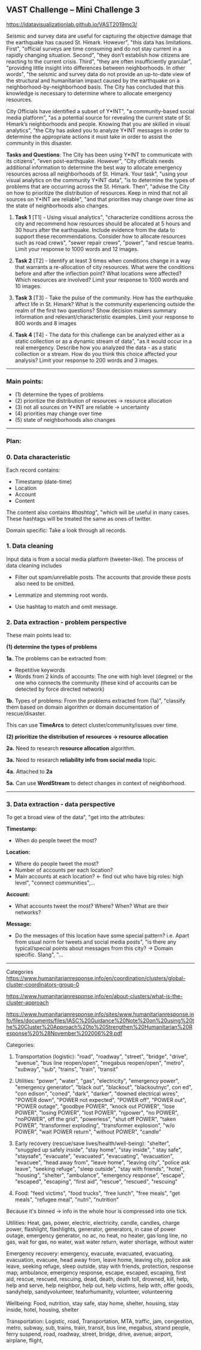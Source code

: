 ## VAST Challenge – Mini Challenge 3

https://idatavisualizationlab.github.io/VAST2019mc3/

Seismic and survey data are useful for capturing the objective damage that the earthquake has caused St. Himark. However", "this data has limitations. First", "official surveys are time consuming and do not stay current in a rapidly changing situation. Second", "they don’t establish how citizens are reacting to the current crisis. Third", "they are often insufficiently granular", "providing little insight into differences between neighborhoods. In other words", "the seismic and survey data do not provide an up-to-date view of the structural and humanitarian impact caused by the earthquake on a neighborhood-by-neighborhood basis. The City has concluded that this knowledge is necessary to determine where to allocate emergency resources.

City Officials have identified a subset of Y\*INT", "a community-based social media platform", "as a potential source for
 revealing the current state of St. Himark’s neighborhoods and people. Knowing that you are skilled in visual 
 analytics", "the City has asked you to analyze Y\*INT messages in order to determine the appropriate actions it must take in order to assist the community in this disaster.

**Tasks and Questions**:
The City has been using Y\*INT to communicate with its citizens", "even post-earthquake. However", "City officials needs 
additional information to determine the best way to allocate emergency resources across all neighborhoods of St. 
Himark. Your task", "using your visual analytics on the community Y\*INT data", "is to determine the types of problems 
that are occurring across the St. Himark. Then", "advise the City on how to prioritize the distribution of resources. Keep in mind that not all sources on Y\*INT are reliable", "and that priorities may change over time as the state of neighborhoods also changes.

1. **Task 1** [T1] - Using visual analytics", "characterize conditions across the city and recommend how resources 
should
 be allocated 
at 5 hours and 30 hours after the earthquake. Include evidence from the data to support these recommendations. Consider how to allocate resources such as road crews", "sewer repair crews", "power", "and rescue teams. Limit your response to 1000 words and 12 images.

2. **Task 2** [T2] - Identify at least 3 times when conditions change in a way that warrants a re-allocation of city 
resources. What were the conditions before and after the inflection point? What locations were affected? Which resources are involved? Limit your response to 1000 words and 10 images.

3. **Task 3** [T3] - Take the pulse of the community. How has the earthquake affect life in St. Himark? What is the 
community experiencing outside the realm of the first two questions? Show decision makers summary information and relevant/characteristic examples. Limit your response to 800 words and 8 images

4. **Task 4** [T4] - The data for this challenge can be analyzed either as a static collection or as a dynamic stream 
of data", "as it would occur in a real emergency. Describe how you analyzed the data - as a static collection or a stream. How do you think this choice affected your analysis? Limit your response to 200 words and 3 images.

___

### Main points:
- (1) determine the types of problems
- (2) prioritize the distribution of resources -> resource allocation
- (3) not all sources on Y\*INT are reliable -> uncertainty
- (4) priorities may change over time
- (5) state of neighborhoods also changes

___

### Plan:

### 0. Data characteristic 


Each record contains:

- Timestamp (date-time)
- Location
- Account
- Content

The content also contains *#hashtag*", "which will be useful in many cases. These hashtags will be treated the same as 
ones of twitter. 

Domain specific: Take a look through all records. 


### 1. Data cleaning

Input data is from a social media platform (tweeter-like). The process of data cleaning includes 
- Filter out 
spam/unreliable posts. The accounts that provide these posts also need to be omitted. 

- Lemmatize and stemming root words.

- Use hashtag to match and omit message.

### 2. Data extraction - problem perspective
These main points lead to:

**(1) determine the types of problems**

**1a.** The problems can be extracted from:

- Repetitive keywords
- Words from 2 kinds of accounts: The one with high level (degree) or the one who connects the community (these kind 
of accounts can be detected by force directed network)

**1b.** Types of problems: From the problems extracted from (1a)", "classify them based on domain algorithm or domain 
documentation of 
rescue/disaster.

This can use **TimeArcs** to detect cluster/community/issues over time.

**(2) prioritize the distribution of resources -> resource allocation**

**2a.** Need to research **resource allocation** algorithm.

**3a.** Need to research **reliability info from social media** topic.

**4a.** Attached to **2a**

**5a.** Can use **WordStream** to detect changes in context of neighborhood.

___
### 3. Data extraction - data perspective

To get a broad view of the data", "get into the attributes:

**Timestamp:** 
- When do people tweet the most?

**Location:**

- Where do people tweet the most?
- Number of accounts per each location?
- Main accounts at each location? <- find out who have big roles: high level", "connect communities",...

**Account:**

- What accounts tweet the most? Where? When? What are their networks?

**Message:**

- Do the messages of this location have some special pattern? i.e. Apart from usual norm for tweets and social media 
posts", "is there any typical/special points about messages from this city? -> Domain specific. Slang", "...


___

Categories
https://www.humanitarianresponse.info/en/coordination/clusters/global-cluster-coordinators-group-0

https://www.humanitarianresponse.info/en/about-clusters/what-is-the-cluster-approach

https://www.humanitarianresponse.info/sites/www.humanitarianresponse.info/files/documents/files/IASC%20Guidance%20Note%20on%20using%20the%20Cluster%20Approach%20to%20Strengthen%20Humanitarian%20Response%20%28November%202006%29.pdf

Categories:

1. Transportation (logistic): "road", "roadway", "street", "bridge", "drive", "avenue", "bus line reopen/open", "megabus reopen/open", "metro", "subway", "sub", "trains", "train", "transit"

2. Utilities: "power", "water", "gas", "electricity", "emergency power", "emergency generator", "black out", 
"blackout", "blackoutnyc",
 con ed", "con edison", "coned", "dark", "darker", "downed electrical wires", "POWER down", "POWER not expected", "POWER off", "POWER 
 out", "POWER outage", "goodbye POWER", "knock out POWER", "lose POWER", "losing POWER", "lost POWER", "njpower", "no POWER", "noPOWER",
  off the grid", "powerless", "shut off POWER", "taken POWER", "transformer exploding", "transformer explosion", "w/o POWER", "wait
   POWER return", "without POWER", "candle"

3. Early recovery (rescue/save lives/health/well-being): "shelter", "snuggled up safely inside", "stay home", "stay inside", "
stay safe", "staysafe", "evacuate", "evacuated", "evacuating", "evacuation", "evacuee", "head away from", "leave home", "leaving city", "police ask leave", "seeking refuge", "sleep outside", "stay with friends", "hotel", "housing", "shelter", "ambulance", "emergency response", "escape", "escaped", "escaping", "first aid", "rescue", "rescued", "rescuing"

4. Food: 
"feed victims", "food trucks", "free lunch", "free meals", "get meals", "refugee meal", "nutri", "nutrition"

Because it's binned -> info in the whole hour is compressed into one tick.

Utilities: Heat, gas, power, electric, electricity, candle, candles, charge power, flashlight, flashlights, generator, generators, in case of power outage, emergency generator, no ac, no heat, no heater, gas long line, no gas, wait for gas, no water, wait water return, water shortage, without water

Emergency recovery: emergency, evacuate, evacuated, evacuating, evacuation, evacuee, head away from, leave home, leaving city, police ask leave, seeking refuge, sleep outside, stay with friends, protection, response map, ambulance, emergency response, escape, escaped, escaping, first aid, rescue, rescued, rescuing, dead, death, death toll, drowned, kill, help, help and serve, help neighbor, help out, help victims, help with, offer goods, sandyhelp, sandyvolunteer, teaforhumanity,
volunteer, volunteering

Wellbeing: Food, nutrition, stay safe, stay home, shelter, housing, stay inside, hotel, housing, shelter

Transportation: Logistic, road, Transportation, MTA, traffic, jam, congestion, metro, subway, sub, trains, train, transit, bus line, megabus, strand people, ferry suspend, road, roadway, street, bridge, drive, avenue, airport, airplane, flight,


